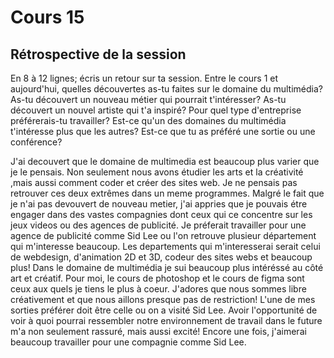 # Cours 15
## Rétrospective de la session

En 8 à 12 lignes; écris un retour sur ta session. Entre le cours 1 et aujourd'hui, quelles découvertes as-tu faites sur le domaine du multimédia? As-tu découvert un nouveau métier qui pourrait t'intéresser? As-tu découvert un nouvel artiste qui t'a inspiré? Pour quel type d'entreprise préférerais-tu travailler? Est-ce qu'un des domaines du multimédia t'intéresse plus que les autres? Est-ce que tu as préféré une sortie ou une conférence? 


J'ai decouvert que le domaine de multimedia est beaucoup plus varier que je le pensais. Non seulement nous avons étudier les arts et la créativité ,mais aussi comment coder et créer des sites web. Je ne pensais pas retrouver ces deux extrêmes dans un meme programmes. Malgré le fait que je n'ai pas devouvert de nouveau metier, j'ai appries que je pouvais étre engager dans des vastes compagnies dont ceux qui ce concentre sur les jeux videos ou des agences de publicité. Je préferait travailler pour une agence de publicité comme Sid Lee ou l'on retrouve plusieur département qui m'interesse beaucoup. Les departements qui m'interesserai serait  celui de webdesign, d'animation 2D et 3D, codeur des sites webs et beaucoup plus! Dans le domaine de multimédia je sui beaucoup plus intéréssé au côté art et créatif. Pour moi, le cours de photoshop et le cours de figma sont ceux aux quels je tiens le plus à coeur. J'adores que nous sommes libre créativement et que nous aillons presque pas de restriction!
L'une de mes sorties préférer doit être celle ou on a visité Sid Lee. Avoir l'opportunité de voir à quoi pourrai ressembler notre environnement de travail dans le future m'a non seulement rassuré, mais aussi excité! Encore une fois, j'aimerai beaucoup travailler pour une compagnie comme Sid Lee.
